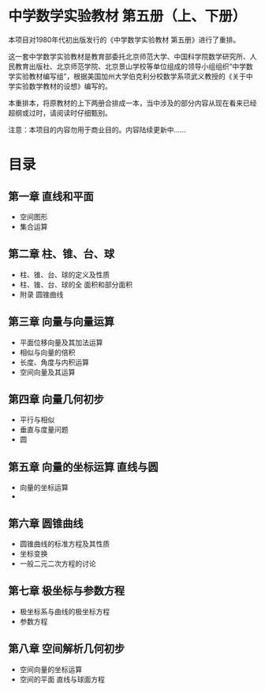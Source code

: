 # 中学数学实验教材 第五册（上、下册）
本项目对1980年代初出版发行的《中学数学实验教材 第五册》进行了重排。

这一套中学数学实验教材是教育部委托北京师范大学、中国科学院数学研究所、人民教育出版社、北京师范学院、北京景山学校等单位组成的领导小组组织“中学数学实验教材编写组”，根据美国加州大学伯克利分校数学系项武义教授的《关于中学实验数学教材的设想》编写的。

本重排本，将原教材的上下两册合排成一本，当中涉及的部分内容从现在看来已经超纲或过时，请阅读时仔细甄别。

注意：本项目的内容勿用于商业目的。内容陆续更新中……

# 目录

## 第一章  直线和平面
* 空间图形
* 集合运算

## 第二章  柱、锥、台、球
* 柱、锥、台、球的定义及性质
* 柱、锥、台、球的全 面积和部分面积
* 附录  圆锥曲线

## 第三章  向量与向量运算
* 平面位移向量及其加法运算
* 相似与向量的倍积
* 长度、角度与内积运算
* 空间向量及其运算


## 第四章  向量几何初步
* 平行与相似
* 垂直与度量问题
* 圆


## 第五章  向量的坐标运算  直线与圆
* 向量的坐标运算
* 

## 第六章  圆锥曲线

* 圆锥曲线的标准方程及其性质
* 坐标变换
* 一般二元二次方程的讨论

## 第七章  极坐标与参数方程
* 极坐标系与曲线的极坐标方程
* 参数方程


## 第八章  空间解析几何初步
* 空间向量的坐标运算
* 空间的平面  直线与球面方程




